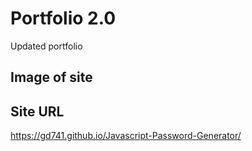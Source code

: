 #  Portfolio 2.0 #
Updated portfolio



## Image of site ##
## Site URL ##
https://gd741.github.io/Javascript-Password-Generator/
